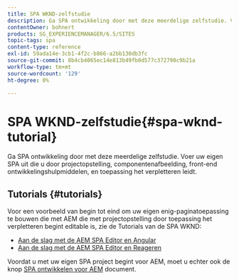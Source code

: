 ```yaml
---
title: SPA WKND-zelfstudie
description: Ga SPA ontwikkeling door met deze meerdelige zelfstudie. Voer uw eigen SPA uit die u door projectopstelling, componentenafbeelding, front-end ontwikkelingshulpmiddelen, en toepassing het verpletteren leidt.
contentOwner: bohnert
products: SG_EXPERIENCEMANAGER/6.5/SITES
topic-tags: spa
content-type: reference
exl-id: 59ada14e-3cb1-4f2c-b866-a2bb130db3fc
source-git-commit: 8b4cb4065ec14e813b49fb0d577c372790c9b21a
workflow-type: tm+mt
source-wordcount: '129'
ht-degree: 0%

---
```


# SPA WKND-zelfstudie{#spa-wknd-tutorial}

Ga SPA ontwikkeling door met deze meerdelige zelfstudie. Voer uw eigen SPA uit die u door projectopstelling, componentenafbeelding, front-end ontwikkelingshulpmiddelen, en toepassing het verpletteren leidt.

## Tutorials {#tutorials}

Voor een voorbeeld van begin tot eind om uw eigen enig-paginatoepassing te bouwen die met AEM die met projectopstelling door toepassing het verpletteren begint editable is, zie de Tutorials van de SPA WKND:

* [Aan de slag met de AEM SPA Editor en Angular](https://experienceleague.adobe.com/docs/experience-manager-learn/getting-started-with-aem-headless/spa-editor/angular/overview.html?lang=en)
* [Aan de slag met de AEM SPA Editor en Reageren](https://experienceleague.adobe.com/docs/experience-manager-learn/getting-started-with-aem-headless/spa-editor/react/overview.html)

Voordat u met uw eigen SPA project begint voor AEM, moet u echter ook de knop [SPA ontwikkelen voor AEM](/help/sites-developing/spa-architecture.md) document.
